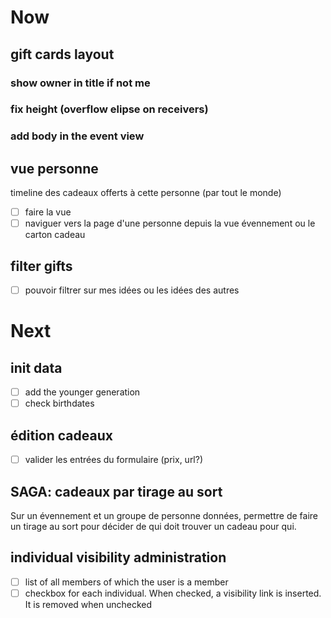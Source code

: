 # Now

## gift cards layout

### show owner in title if not me

### fix height (overflow elipse on receivers)

### add body in the event view

## vue personne
timeline des cadeaux offerts à cette personne (par tout le monde)
- [ ] faire la vue
- [ ] naviguer vers la page d'une personne depuis la vue évennement ou le carton cadeau

## filter gifts
- [ ] pouvoir filtrer sur mes idées ou les idées des autres

# Next

## init data
- [ ] add the younger generation
- [ ] check birthdates

## édition cadeaux
- [ ] valider les entrées du formulaire (prix, url?)

## SAGA: cadeaux par tirage au sort

Sur un évennement et un groupe de personne données, permettre de faire un
tirage au sort pour décider de qui doit trouver un cadeau pour qui.

## individual visibility administration
- [ ] list of all members of which the user is a member
- [ ] checkbox for each individual. When checked, a visibility link is inserted. It is removed when unchecked
